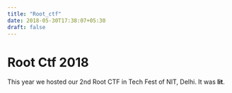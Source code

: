 ```yaml
---
title: "Root_ctf"
date: 2018-05-30T17:38:07+05:30
draft: false
---
```


# Root Ctf 2018

This year we hosted our 2nd Root CTF in Tech Fest of NIT, Delhi.
It was **lit**.


